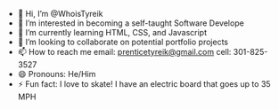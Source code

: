 - 👋 Hi, I’m @WhoisTyreik
- 👀 I’m interested in becoming a self-taught Software Develope
- 🌱 I’m currently learning HTML, CSS, and Javascript
- 💞️ I’m looking to collaborate on potential portfolio projects
- 📫 How to reach me email: prenticetyreik@gmail.com cell: 301-825-3527
- 😄 Pronouns: He/Him
- ⚡ Fun fact: I love to skate! I have an electric board that goes up to 35 MPH

<!---
WhoisTyreik/WhoisTyreik is a ✨ special ✨ repository because its `README.md` (this file) appears on your GitHub profile.
You can click the Preview link to take a look at your changes.
--->

